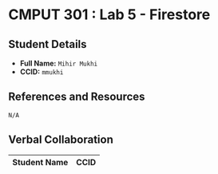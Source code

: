 # CMPUT 301 : Lab 5 - Firestore

## Student Details

- **Full Name:** `Mihir Mukhi`
- **CCID:** `mmukhi`

## References and Resources

`N/A`

## Verbal Collaboration

| Student Name | CCID     |
| ------------ | -------- |


